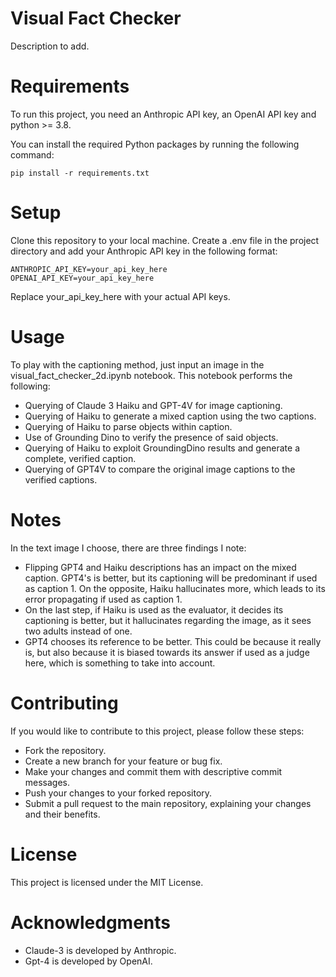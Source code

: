 # Visual Fact Checker
Description to add.

# Requirements
To run this project, you need an Anthropic API key, an OpenAI API key and python >= 3.8.

You can install the required Python packages by running the following command:

```
pip install -r requirements.txt
```

# Setup
Clone this repository to your local machine.
Create a .env file in the project directory and add your Anthropic API key in the following format:

```
ANTHROPIC_API_KEY=your_api_key_here
OPENAI_API_KEY=your_api_key_here
```

Replace your_api_key_here with your actual API keys.

# Usage
To play with the captioning method, just input an image in the visual_fact_checker_2d.ipynb notebook.
This notebook performs the following:
- Querying of Claude 3 Haiku and GPT-4V for image captioning.
- Querying of Haiku to generate a mixed caption using the two captions.
- Querying of Haiku to parse objects within caption.
- Use of Grounding Dino to verify the presence of said objects.
- Querying of Haiku to exploit GroundingDino results and generate a complete, verified caption.
- Querying of GPT4V to compare the original image captions to the verified captions.

# Notes
In the text image I choose, there are three findings I note:
- Flipping GPT4 and Haiku descriptions has an impact on the mixed caption. GPT4's is better, but its captioning will be predominant if used as caption 1. On the opposite, Haiku hallucinates more, which leads to its error propagating if used as caption 1.
- On the last step, if Haiku is used as the evaluator, it decides its captioning is better, but it hallucinates regarding the image, as it sees two adults instead of one.
- GPT4 chooses its reference to be better. This could be because it really is, but also because it is biased towards its answer if used as a judge here, which is something to take into account.

# Contributing
If you would like to contribute to this project, please follow these steps:
- Fork the repository.
- Create a new branch for your feature or bug fix.
- Make your changes and commit them with descriptive commit messages.
- Push your changes to your forked repository.
- Submit a pull request to the main repository, explaining your changes and their benefits.

# License
This project is licensed under the MIT License.

# Acknowledgments
- Claude-3 is developed by Anthropic.
- Gpt-4 is developed by OpenAI.
